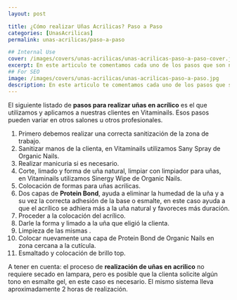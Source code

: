 ```yaml
---
layout: post

title: ¿Cómo realizar Uñas Acrilicas? Paso a Paso
categories: [UnasAcrilicas]
permalink: unas-acrilicas/paso-a-paso

## Internal Use
cover: /images/covers/unas-acrilicas/unas-acrilicas-paso-a-paso-cover.jpg
excerpt: En este articulo te comentamos cada uno de los pasos que son necesarios para realizar uñas acrílicas, algunos productos que utilizamos y el proceso de inicio a fin.
## For SEO
image: /images/covers/unas-acrilicas/unas-acrilicas-paso-a-paso.jpg
description: En este articulo te comentamos cada uno de los pasos que son necesarios para realizar uñas acrílicas, algunos productos que utilizamos y el proceso de inicio a fin.
---
```


El siguiente listado de **pasos para realizar uñas en acrílico** es el que utilizamos y aplicamos a nuestras clientes en Vitaminails. Esos pasos pueden variar en otros salones u otros profesionales.

1. Primero debemos realizar una correcta sanitización de la zona de trabajo.
2. Sanitizar manos de la clienta, en Vitaminails utilizamos Sany Spray de Organic Nails.
3. Realizar manicuria si es necesario.
4. Corte, limado y forma de uña natural, limpiar con limpiador para uñas, en Vitaminails utilizamos Sinergy Wipe de Organic Nails.
5. Colocación de formas para uñas acrilicas.
6. Dos capas de **Protein Bond**, ayuda a eliminar la humedad de la uña y a su vez la correcta adhesión de la base o esmalte, en este caso ayuda a que el acrílico se adhiera más a la uña natural y favoreces más duración.
7. Proceder a la colocación del acrílico.
8. Darle la forma y limado a la uña que eligió la clienta.
9. Limpieza de las mismas .
10. Colocar nuevamente una capa de Protein Bond de Organic Nails en zona cercana a la cutícula.
11. Esmaltado y colocación de brillo top.

A tener en cuenta: el proceso de **realización de uñas en acrilico** no requiere secado en lampara, pero es posible que la clienta solicite algún tono en esmalte gel, en este caso es necesario. El mismo sistema lleva aproximadamente 2 horas de realización.